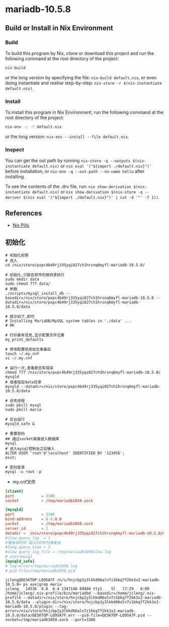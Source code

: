 # mariadb-10.5.8


## Build or Install in Nix Environment

### Build

To build this program by Nix, clone or download this project and run the following command at the root directory of the project:

```bash
nix-build
```

or the long version by specifying the file: `nix-build default.nix`, or even doing instantiate and realise step-by-step: `nix-store -r $(nix-instantiate default.nix)`.

### Install

To install this program in Nix Environment, run the following command at the root directory of the project:

```bash
nix-env -i -f default.nix
```

or the long version: `nix-env --install --file default.nix`.

### Inspect

You can get the out path by running `nix-store -q --outputs $(nix-instantiate default.nix)` or `nix eval '("${import ./default.nix}")'` before installation, or `nix-env -q --out-path --no-name hello` after installing.

To see the contents of the .drv file, run: `nix show-derivation $(nix-instantiate default.nix)` or `nix show-derivation $(nix-store -q --deriver $(nix eval '("${import ./default.nix}")' | cut -d '"' -f 1))`.

## References

- [Nix Pills](https://nixos.org/nixos/nix-pills/)

## 初始化

```shell
# 初始化权限
# 进入
cd /nix/store/pxpc4b49rj335yqi027ch1hrsnq6myfl-mariadb-10.5.8/

# 初始化,只能在软件的根目录执行
sudo mkdir data
sudo chmod 777 data/
# 参数
./scripts/mysql_install_db --basedir=/nix/store/pxpc4b49rj335yqi027ch1hrsnq6myfl-mariadb-10.5.8 --datadir=/nix/store/pxpc4b49rj335yqi027ch1hrsnq6myfl-mariadb-10.5.8/data

# 提示如下,即可
# Installing MariaDB/MySQL system tables in './data' ...
# OK

# 打印基本信息,显示配置文件位置
my_print_defaults

# 修改配置信息如文章最后
touch ~/.my.cnf
vi ~/.my.cnf

# 运行一次,查看是否有错误
chmod 777 /nix/store/pxpc4b49rj335yqi027ch1hrsnq6myfl-mariadb-10.5.8/
mysqld
# 或者指定data目录
mysqld --datadir=/nix/store/pxpc4b49rj335yqi027ch1hrsnq6myfl-mariadb-10.5.8/data

# 杀死进程
sudo pkill mysql
sudo pkill maria

# 后台运行
mysqld_safe &

# 重置密码
## 通过socket直接进入数据库
mysql
# 进入mysql控制台之后输入
ALTER USER 'root'@'localhost' IDENTIFIED BY '123456';
exit;

# 密码登录
mysql -u root -p

```

- my.cnf文件

```cnf
[client]
port            = 3306
socket          = /tmp/mariadb1058.sock

[mysqld]
port            = 3306
bind-address    = 0.0.0.0
socket          = /tmp/mariadb1058.sock
server_id       = 1
datadir =  /nix/store/pxpc4b49rj335yqi027ch1hrsnq6myfl-mariadb-10.5.8/data
#slow_query_log  = 1
#慢查询时间 超过1秒则为慢查询
#long_query_time = 2
#slow_query_log_file = /tmp/mariadb1058slow.log
# user=mysql
[mysqld_safe]
# log-error=/tmp/mariadb1058.log
# pid-file=/tmp/mariadb1058.pid
```

```shell
jcleng@DESKTOP-LQ95A7F /n/s/hnjcbp2y3lkkd06aln7z1bkq7f2kk3x2-mariadb-10.5.8> ps aux|grep maria
jcleng   14536  0.0  0.4 1347148 69404 tty1    Sl   17:29   0:00 /home/jcleng/.nix-profile/bin/mariadbd --basedir=/home/jcleng/.nix-profile --datadir=/nix/store/hnjcbp2y3lkkd06aln7z1bkq7f2kk3x2-mariadb-10.5.8/data --plugin-dir=/nix/store/hnjcbp2y3lkkd06aln7z1bkq7f2kk3x2-mariadb-10.5.8/plugin --log-error=/nix/store/hnjcbp2y3lkkd06aln7z1bkq7f2kk3x2-mariadb-10.5.8/data/DESKTOP-LQ95A7F.err --pid-file=DESKTOP-LQ95A7F.pid --socket=/tmp/mariadb1058.sock --port=3306
```